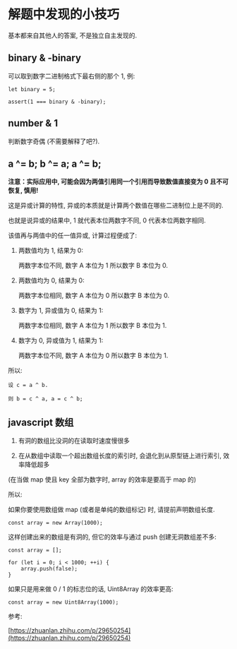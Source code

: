解题中发现的小技巧
===

基本都来自其他人的答案, 不是独立自主发现的.

## binary & -binary

可以取到数字二进制格式下最右侧的那个 1, 例:

```
let binary = 5;

assert(1 === binary & -binary);
```

## number & 1

判断数字奇偶 (不需要解释了吧?).

## a ^= b; b ^= a; a ^= b;

__注意：实际应用中, 可能会因为两值引用同一个引用而导致数值直接变为 0 且不可恢复, 慎用!__

这是异或计算的特性, 异或的本质就是计算两个数值在哪些二进制位上是不同的.

也就是说异或的结果中, 1 就代表本位两数字不同, 0 代表本位两数字相同.

该值再与两值中的任一值异或, 计算过程便成了:

1. 两数值均为 1, 结果为 0:

    两数字本位不同, 数字 A 本位为 1 所以数字 B 本位为 0.
    
1. 两数值均为 0, 结果为 0:

    两数字本位相同, 数字 A 本位为 0 所以数字 B 本位为 0.

1. 数字为 1, 异或值为 0, 结果为 1:

    两数字本位相同, 数字 A 本位为 1 所以数字 B 本位为 1.
    
1. 数字为 0, 异或值为 1, 结果为 1:

    两数字本位不同, 数字 A 本位为 0 所以数字 B 本位为 1.

所以:

```
设 c = a ^ b.

则 b = c ^ a, a = c ^ b;
```

## javascript 数组

1. 有洞的数组比没洞的在读取时速度慢很多

1. 在从数组中读取一个超出数组长度的索引时, 会退化到从原型链上进行索引, 效率降低超多

(在当做 map 使且 key 全部为数字时, array 的效率是要高于 map 的)

所以:

如果你要使用数组做 map (或者是单纯的数组标记) 时, 请提前声明数组长度.

```
const array = new Array(1000);
```

这样创建出来的数组是有洞的, 但它的效率与通过 push 创建无洞数组差不多:

```
const array = [];

for (let i = 0; i < 1000; ++i) {
    array.push(false);
}
```

如果只是用来做 0 / 1 的标志位的话, Uint8Array 的效率更高:

```
const array = new Uint8Array(1000);
```

参考:

[https://zhuanlan.zhihu.com/p/29650254](https://zhuanlan.zhihu.com/p/29650254)
